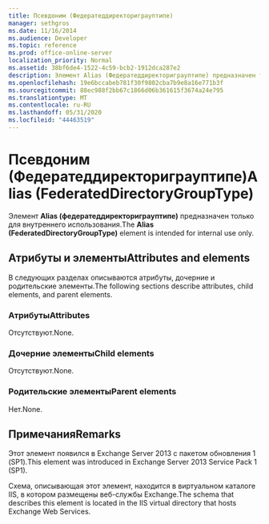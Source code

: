 ```yaml
---
title: Псевдоним (Федератеддиректориграуптипе)
manager: sethgros
ms.date: 11/16/2014
ms.audience: Developer
ms.topic: reference
ms.prod: office-online-server
localization_priority: Normal
ms.assetid: 38bf6de4-1522-4c59-bcb2-1912dca287e2
description: Элемент Alias (Федератеддиректориграуптипе) предназначен только для внутреннего использования.
ms.openlocfilehash: 19e6bccabeb781f30f9802cba7b9e8a16e771b3f
ms.sourcegitcommit: 88ec988f2bb67c1866d06b361615f3674a24e795
ms.translationtype: MT
ms.contentlocale: ru-RU
ms.lasthandoff: 05/31/2020
ms.locfileid: "44463519"
---
```

# <a name="alias-federateddirectorygrouptype"></a><span data-ttu-id="3c932-103">Псевдоним (Федератеддиректориграуптипе)</span><span class="sxs-lookup"><span data-stu-id="3c932-103">Alias (FederatedDirectoryGroupType)</span></span>

<span data-ttu-id="3c932-104">Элемент **Alias (федератеддиректориграуптипе)** предназначен только для внутреннего использования.</span><span class="sxs-lookup"><span data-stu-id="3c932-104">The **Alias (FederatedDirectoryGroupType)** element is intended for internal use only.</span></span> 

## <a name="attributes-and-elements"></a><span data-ttu-id="3c932-105">Атрибуты и элементы</span><span class="sxs-lookup"><span data-stu-id="3c932-105">Attributes and elements</span></span>

<span data-ttu-id="3c932-106">В следующих разделах описываются атрибуты, дочерние и родительские элементы.</span><span class="sxs-lookup"><span data-stu-id="3c932-106">The following sections describe attributes, child elements, and parent elements.</span></span>
  
### <a name="attributes"></a><span data-ttu-id="3c932-107">Атрибуты</span><span class="sxs-lookup"><span data-stu-id="3c932-107">Attributes</span></span>

<span data-ttu-id="3c932-108">Отсутствуют.</span><span class="sxs-lookup"><span data-stu-id="3c932-108">None.</span></span>
  
### <a name="child-elements"></a><span data-ttu-id="3c932-109">Дочерние элементы</span><span class="sxs-lookup"><span data-stu-id="3c932-109">Child elements</span></span>

<span data-ttu-id="3c932-110">Отсутствуют.</span><span class="sxs-lookup"><span data-stu-id="3c932-110">None.</span></span>
  
### <a name="parent-elements"></a><span data-ttu-id="3c932-111">Родительские элементы</span><span class="sxs-lookup"><span data-stu-id="3c932-111">Parent elements</span></span>

<span data-ttu-id="3c932-112">Нет.</span><span class="sxs-lookup"><span data-stu-id="3c932-112">None.</span></span>
  
## <a name="remarks"></a><span data-ttu-id="3c932-113">Примечания</span><span class="sxs-lookup"><span data-stu-id="3c932-113">Remarks</span></span>

<span data-ttu-id="3c932-114">Этот элемент появился в Exchange Server 2013 с пакетом обновления 1 (SP1).</span><span class="sxs-lookup"><span data-stu-id="3c932-114">This element was introduced in Exchange Server 2013 Service Pack 1 (SP1).</span></span>
  
<span data-ttu-id="3c932-115">Схема, описывающая этот элемент, находится в виртуальном каталоге IIS, в котором размещены веб-службы Exchange.</span><span class="sxs-lookup"><span data-stu-id="3c932-115">The schema that describes this element is located in the IIS virtual directory that hosts Exchange Web Services.</span></span>
  

